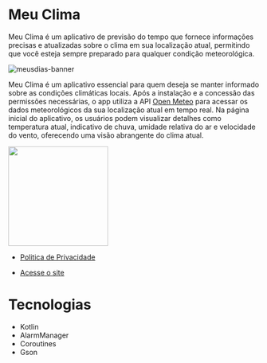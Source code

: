 # Meu Clima
Meu Clima é um aplicativo de previsão do tempo que fornece informações precisas e atualizadas sobre o clima em sua localização atual, permitindo que você esteja sempre preparado para qualquer condição meteorológica.

![meusdias-banner](https://deyvidandrades.github.io/MeuClima/meuclima_banner.png)

Meu Clima é um aplicativo essencial para quem deseja se manter informado sobre as condições climáticas locais. Após a instalação e a concessão das permissões necessárias, o app utiliza a API [Open Meteo](https://open-meteo.com/) para acessar os dados meteorológicos da sua localização atual em tempo real. Na página inicial do aplicativo, os usuários podem visualizar detalhes como temperatura atual, indicativo de chuva, umidade relativa do ar e velocidade do vento, oferecendo uma visão abrangente do clima atual.

<a href="https://play.google.com/store/apps/details?id=com.deyvidandrades.meuclima" target="_blank">
  <img src="https://play.google.com/intl/en_us/badges/static/images/badges/en_badge_web_generic.png" width="200">
</a>

- [Politica de Privacidade](https://deyvidandrades.github.io/MeuClima/termos/)

- [Acesse o site](https://deyvidandrades.github.io/MeuClima/)

# Tecnologias

* Kotlin
* AlarmManager
* Coroutines
* Gson
